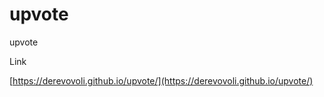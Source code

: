 # upvote
upvote

Link

[https://derevovoli.github.io/upvote/](https://derevovoli.github.io/upvote/)
